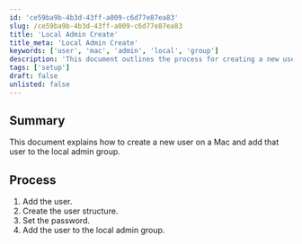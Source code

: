 ```yaml
---
id: 'ce59ba9b-4b3d-43ff-a009-c6d77e87ea83'
slug: /ce59ba9b-4b3d-43ff-a009-c6d77e87ea83
title: 'Local Admin Create'
title_meta: 'Local Admin Create'
keywords: ['user', 'mac', 'admin', 'local', 'group']
description: 'This document outlines the process for creating a new user on a Mac system and adding that user to the local admin group. It includes steps for user creation, password setup, and group assignment.'
tags: ['setup']
draft: false
unlisted: false
---
```


## Summary

This document explains how to create a new user on a Mac and add that user to the local admin group.

## Process

1. Add the user.
2. Create the user structure.
3. Set the password.
4. Add the user to the local admin group.